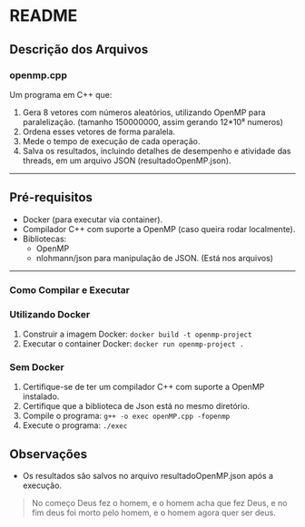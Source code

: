 # README

## Descrição dos Arquivos
### openmp.cpp
Um programa em C++ que:
1. Gera 8 vetores com números aleatórios, utilizando OpenMP para paralelização. (tamanho 150000000, assim gerando 12*10⁸ numeros)
2. Ordena esses vetores de forma paralela.
3. Mede o tempo de execução de cada operação.
4. Salva os resultados, incluindo detalhes de desempenho e atividade das threads, em um arquivo JSON (resultadoOpenMP.json).
---
## Pré-requisitos
- Docker (para executar via container).
- Compilador C++ com suporte a OpenMP (caso queira rodar localmente).
- Bibliotecas:
    - OpenMP
    - nlohmann/json para manipulação de JSON. (Está nos arquivos)
---
### Como Compilar e Executar
### Utilizando Docker
1. Construir a imagem Docker:
```docker build -t openmp-project```
2. Executar o container Docker:
```docker run openmp-project .```
### Sem Docker
1. Certifique-se de ter um compilador C++ com suporte a OpenMP instalado.
2. Certifique que a biblioteca de Json está no mesmo diretório.
3. Compile o programa:
``` g++ -o exec openMP.cpp -fopenmp    ```
4. Execute o programa:
```./exec```

## Observações
- Os resultados são salvos no arquivo resultadoOpenMP.json após a execução.

> No começo Deus fez o homem, e o homem acha que fez Deus, e no fim deus foi morto pelo homem, e o homem agora quer ser deus. 